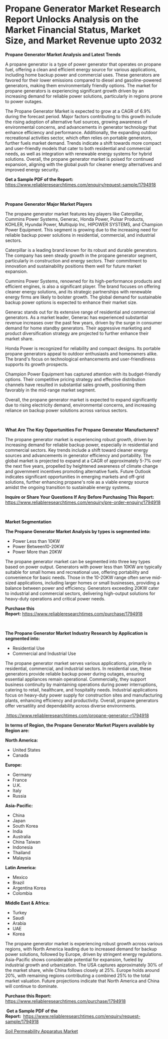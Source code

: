 <p><h1>Propane Generator Market Research Report Unlocks Analysis on the Market Financial Status, Market Size, and Market Revenue upto 2032</h1></p><p><strong>Propane Generator Market Analysis and Latest Trends</strong></p>
<p><p>A propane generator is a type of power generator that operates on propane fuel, offering a clean and efficient energy source for various applications, including home backup power and commercial uses. These generators are favored for their lower emissions compared to diesel and gasoline-powered generators, making them environmentally friendly options. The market for propane generators is experiencing significant growth driven by an increasing demand for reliable power solutions, particularly in regions prone to power outages. </p><p>The Propane Generator Market is expected to grow at a CAGR of 6.9% during the forecast period. Major factors contributing to this growth include the rising adoption of alternative fuel sources, growing awareness of environmental concerns, and advancements in generator technology that enhance efficiency and performance. Additionally, the expanding outdoor recreational activities sector, which often relies on portable generators, further fuels market demand. Trends indicate a shift towards more compact and user-friendly models that cater to both residential and commercial needs, as well as integration with renewable energy systems for hybrid solutions. Overall, the propane generator market is poised for continued expansion, aligning with the global push for cleaner energy alternatives and improved energy security.</p></p>
<p><strong>Get a Sample PDF of the Report:&nbsp;</strong> <a href="https://www.reliableresearchtimes.com/enquiry/request-sample/1794918?utm_campaign=1420&utm_medium=2&utm_source=Github&utm_content=ia&utm_term=10042025&utm_id=propane-generator">https://www.reliableresearchtimes.com/enquiry/request-sample/1794918</a></p>
<p>&nbsp;</p>
<p><strong>Propane Generator Major Market Players</strong></p>
<p><p>The propane generator market features key players like Caterpillar, Cummins Power Systems, Generac, Honda Power, Pulsar Products, KOHLER, Hyundai Power, Multiquip Inc, HIPOWER SYSTEMS, and Champion Power Equipment. This segment is growing due to the increasing need for reliable backup power solutions in residential, commercial, and industrial sectors.</p><p>Caterpillar is a leading brand known for its robust and durable generators. The company has seen steady growth in the propane generator segment, particularly in construction and energy sectors. Their commitment to innovation and sustainability positions them well for future market expansion.</p><p>Cummins Power Systems, renowned for its high-performance products and efficient engines, is also a significant player. The brand focuses on offering cleaner energy solutions, and its strategic partnerships with renewable energy firms are likely to bolster growth. The global demand for sustainable backup power options is expected to enhance their market size.</p><p>Generac stands out for its extensive range of residential and commercial generators. As a market leader, Generac has experienced substantial revenue increases over the past few years, driven by the surge in consumer demand for home standby generators. Their aggressive marketing and product diversification strategy are projected to further enhance their market share.</p><p>Honda Power is recognized for reliability and compact designs. Its portable propane generators appeal to outdoor enthusiasts and homeowners alike. The brand's focus on technological enhancements and user-friendliness supports its growth prospects.</p><p>Champion Power Equipment has captured attention with its budget-friendly options. Their competitive pricing strategy and effective distribution channels have resulted in substantial sales growth, positioning them favorably in the mid-range market segment.</p><p>Overall, the propane generator market is expected to expand significantly due to rising electricity demand, environmental concerns, and increasing reliance on backup power solutions across various sectors.</p></p>
<p>&nbsp;</p>
<p><strong>What Are The Key Opportunities For Propane Generator Manufacturers?</strong></p>
<p><p>The propane generator market is experiencing robust growth, driven by increasing demand for reliable backup power, especially in residential and commercial sectors. Key trends include a shift toward cleaner energy sources and advancements in generator efficiency and portability. The global market is projected to expand at a CAGR of approximately 5-7% over the next five years, propelled by heightened awareness of climate change and government incentives promoting alternative fuels. Future Outlook indicates significant opportunities in emerging markets and off-grid solutions, further enhancing propane's role as a viable energy source amidst the ongoing transition to sustainable energy systems.</p></p>
<p><strong>Inquire or Share Your Questions If Any Before Purchasing This Report:</strong> <a href="https://www.reliableresearchtimes.com/enquiry/pre-order-enquiry/1794918?utm_campaign=1420&utm_medium=2&utm_source=Github&utm_content=ia&utm_term=10042025&utm_id=propane-generator">https://www.reliableresearchtimes.com/enquiry/pre-order-enquiry/1794918</a></p>
<p>&nbsp;</p>
<p><strong>Market Segmentation</strong></p>
<p><strong>The Propane Generator Market Analysis by types is segmented into:</strong></p>
<p><ul><li>Power Less than 10KW</li><li>Power Between10-20KW</li><li>Power More than 20KW</li></ul></p>
<p><p>The propane generator market can be segmented into three key types based on power output. Generators with power less than 10KW are typically suitable for small homes and recreational use, offering portability and convenience for basic needs. Those in the 10-20KW range often serve mid-sized applications, including larger homes or small businesses, providing a balance between power and efficiency. Generators exceeding 20KW cater to industrial and commercial sectors, delivering high-output solutions for heavy-duty operations and critical power needs.</p></p>
<p><strong>Purchase this Report:&nbsp;</strong><a href="https://www.reliableresearchtimes.com/purchase/1794918?utm_campaign=1420&utm_medium=2&utm_source=Github&utm_content=ia&utm_term=10042025&utm_id=propane-generator">https://www.reliableresearchtimes.com/purchase/1794918</a></p>
<p>&nbsp;</p>
<p><strong>The Propane Generator Market Industry Research by Application is segmented into:</strong></p>
<p><ul><li>Residential Use</li><li>Commercial and Industrial Use</li></ul></p>
<p><p>The propane generator market serves various applications, primarily in residential, commercial, and industrial sectors. In residential use, these generators provide reliable backup power during outages, ensuring essential appliances remain operational. Commercially, they support business continuity by maintaining operations during power interruptions, catering to retail, healthcare, and hospitality needs. Industrial applications focus on heavy-duty power supply for construction sites and manufacturing plants, enhancing efficiency and productivity. Overall, propane generators offer versatility and dependability across diverse environments.</p></p>
<p><a href="https://www.reliableresearchtimes.com/propane-generator-r1794918?utm_campaign=1420&utm_medium=2&utm_source=Github&utm_content=ia&utm_term=10042025&utm_id=propane-generator">&nbsp;https://www.reliableresearchtimes.com/propane-generator-r1794918</a></p>
<p><strong>In terms of Region, the Propane Generator Market Players available by Region are:</strong></p>
<p>
    <p> <strong> North America: </strong>
        <ul>
            <li>United States</li>
            <li>Canada</li>
        </ul>
        </p> 
    <p> <strong> Europe: </strong>
        <ul>
            <li>Germany</li>
            <li>France</li>
            <li>U.K.</li>
            <li>Italy</li>
            <li>Russia</li>
        </ul>
        </p> 
    <p> <strong> Asia-Pacific: </strong>
        <ul>
            <li>China</li>
            <li>Japan</li>
            <li>South Korea</li>
            <li>India</li>
            <li>Australia</li>
            <li>China Taiwan</li>
            <li>Indonesia</li>
            <li>Thailand</li>
            <li>Malaysia</li>
        </ul>
        </p> 
    <p> <strong> Latin America: </strong>
        <ul>
            <li>Mexico</li>
            <li>Brazil</li>
            <li>Argentina Korea</li>
            <li>Colombia</li>
        </ul>
        </p> 
    <p> <strong> Middle East & Africa: </strong>
        <ul>
            <li>Turkey</li>
            <li>Saudi</li>
            <li>Arabia</li>
            <li>UAE</li>
            <li>Korea</li>
        </ul>
    </p>
    </p>
<p><p>The propane generator market is experiencing robust growth across various regions, with North America leading due to increased demand for backup power solutions, followed by Europe, driven by stringent energy regulations. Asia-Pacific shows considerable potential for expansion, fueled by industrial growth and urbanization. The USA captures approximately 30% of the market share, while China follows closely at 25%. Europe holds around 20%, with remaining regions contributing a combined 25% to the total market valuation. Future projections indicate that North America and China will continue to dominate.</p></p>
<p><strong>Purchase this Report: </strong><a href="https://www.reliableresearchtimes.com/purchase/1794918?utm_campaign=1420&utm_medium=2&utm_source=Github&utm_content=ia&utm_term=10042025&utm_id=propane-generator">https://www.reliableresearchtimes.com/purchase/1794918</a></p>
<p>&nbsp;<strong>Get a Sample PDF of the Report:&nbsp;&nbsp;</strong><a href="https://www.reliableresearchtimes.com/enquiry/request-sample/1794918?utm_campaign=1420&utm_medium=2&utm_source=Github&utm_content=ia&utm_term=10042025&utm_id=propane-generator">https://www.reliableresearchtimes.com/enquiry/request-sample/1794918</a></p>
<p><strong></strong></p>
<p><p><a href="https://github.com/seppelharjap/Market-Research-Report-List-1/blob/main/soil-permeability-apparatus-market.md?utm_campaign=1420&utm_medium=2&utm_source=Github&utm_content=ia&utm_term=10042025&utm_id=propane-generator">Soil Permeability Apparatus Market</a></p></p>